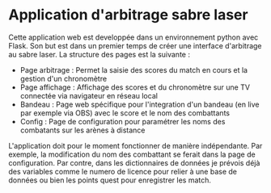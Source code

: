 # Application d'arbitrage sabre laser
Cette application web est developpée dans un environnement python avec Flask. Son but est dans un premier temps de créer une interface d'arbitrage au sabre laser.
La structure des pages est la suivante :
+ Page arbitrage : Permet la saisie des scores du match en cours et la gestion d'un chronomètre
+ Page affichage : Affichage des scores et du chronomètre sur une TV connectée via navigateur en réseau local
+ Bandeau : Page web spécifique pour l'integration d'un bandeau (en live par exemple via OBS) avec le score et le nom des combattants
+ Config : Page de configuration pour paramétrer les noms des combatants sur les arènes à distance

L'application doit pour le moment fonctionner de manière indépendante. Par exemple, la modification du nom des combattant se ferait dans la page de configuration.
Par contre, dans les dictionnaires de données je prévois déjà des variables comme le numero de licence pour relier à une base de données ou bien les points quest pour enregistrer les match.
